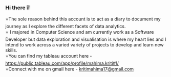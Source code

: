 ### Hi there ❕❕

<!--
**MAHIMAKRITI/MAHIMAKRITI** is a ✨ _special_ ✨ repository because its `README.md` (this file) appears on your GitHub profile.

Here are some ideas to get you started:

- 🔭 I’m currently working on ...
- 🌱 I’m currently learning ...
- 👯 I’m looking to collaborate on ...
- 🤔 I’m looking for help with ...
- 💬 Ask me about ...
- 📫 How to reach me: ...
- 😄 Pronouns: ...
- ⚡ Fun fact: ...
-->

⭐The sole reason behind this account is to act as a diary to document my journey as I explore the different facets of data analytics. <br> ⭐ I majored in Computer Science and am currently work as a Software Developer but data exploration and visualisation is where my heart lies and I intend to work across a varied variety of projects to develop and learn new skills.</br>
⭐You can find my tableau account here - https://public.tableau.com/app/profile/mahima.kriti#!/
<br> ⭐Connect with me on gmail here - kritimahima17@gmail.com</br>

